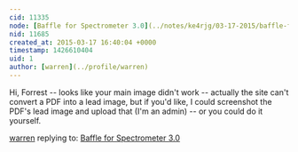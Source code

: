 ```yaml
---
cid: 11335
node: [Baffle for Spectrometer 3.0](../notes/ke4rjg/03-17-2015/baffle-for-spectrometer-3-0)
nid: 11685
created_at: 2015-03-17 16:40:04 +0000
timestamp: 1426610404
uid: 1
author: [warren](../profile/warren)
---
```


Hi, Forrest -- looks like your main image didn't work -- actually the site can't convert a PDF into a lead image, but if you'd like, I could screenshot the PDF's lead image and upload that (I'm an admin) -- or you could do it yourself. 

[warren](../profile/warren) replying to: [Baffle for Spectrometer 3.0](../notes/ke4rjg/03-17-2015/baffle-for-spectrometer-3-0)

